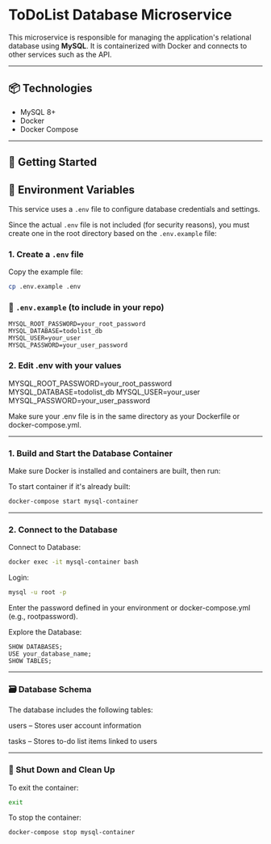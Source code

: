 # ToDoList Database Microservice

This microservice is responsible for managing the application's relational database using **MySQL**. It is containerized with Docker and connects to other services such as the API.

---

## 📦 Technologies

- MySQL 8+
- Docker
- Docker Compose

---

## 🚀 Getting Started

## 🧾 Environment Variables

This service uses a `.env` file to configure database credentials and settings.

Since the actual `.env` file is not included (for security reasons), you must create one in the root directory based on the `.env.example` file:

### 1. Create a `.env` file

Copy the example file:

```bash
cp .env.example .env
```
### 📁 `.env.example` (to include in your repo)

```env
MYSQL_ROOT_PASSWORD=your_root_password
MYSQL_DATABASE=todolist_db
MYSQL_USER=your_user
MYSQL_PASSWORD=your_user_password
```
### 2. Edit .env with your values
MYSQL_ROOT_PASSWORD=your_root_password
MYSQL_DATABASE=todolist_db
MYSQL_USER=your_user
MYSQL_PASSWORD=your_user_password

Make sure your .env file is in the same directory as your Dockerfile or docker-compose.yml.

---

### 1. Build and Start the Database Container

Make sure Docker is installed and containers are built, then run:

To start container if it's already built:

```bash
docker-compose start mysql-container
```

---

### 2. Connect to the Database

Connect to Database:

```bash
docker exec -it mysql-container bash
```
Login:

```bash
mysql -u root -p
```
Enter the password defined in your environment or docker-compose.yml (e.g., rootpassword).

Explore the Database:

```MySQL
SHOW DATABASES;
USE your_database_name;
SHOW TABLES;
```

---

### 🗃️ Database Schema
The database includes the following tables:

users – Stores user account information

tasks – Stores to-do list items linked to users

---

### 🧹 Shut Down and Clean Up

To exit the container:

```bash
exit
```

To stop the container:

```bash
docker-compose stop mysql-container
```
